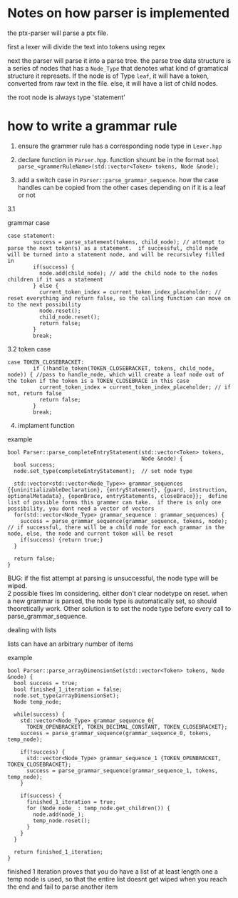 # Notes on how parser is implemented

the ptx-parser will parse a ptx file.

first a lexer will divide the text into tokens using regex

next the parser will parse it into a parse tree.  the parse tree data structure is a series of nodes that has a `Node_Type` that denotes what kind of gramatical structure it represets.  If the node is of Type `leaf`, it will have a token, converted from raw text in the file.  else, it will have a list of child nodes.

the root node is always type 'statement'

# how to write a grammar rule

1. ensure the grammer rule has a corresponding node type in `Lexer.hpp`

2. declare function in `Parser.hpp`.  function shount be in the format `bool parse_<grammerRuleName>(std::vector<Token> tokens, Node &node);`

3. add a switch case in `Parser::parse_grammar_sequence`.  how the case handles can be copied from the other cases depending on if it is a leaf or not

3.1 

grammar case

```
case statement:
        success = parse_statement(tokens, child_node); // attempt to parse the next token(s) as a statement.  if successful, child node will be turned into a statement node, and will be recursivley filled in
        if(success) {
          node.add(child_node); // add the child node to the nodes children if it was a statement
        } else {
          current_token_index = current_token_index_placeholder; // reset everything and return false, so the calling function can move on to the next possibility 
          node.reset();
          child_node.reset();
          return false;
        }
        break;
```

3.2 token case

```
case TOKEN_CLOSEBRACKET:
        if (!handle_token(TOKEN_CLOSEBRACKET, tokens, child_node, node)) { //pass to handle_node, which will create a leaf node out of the token if the token is a TOKEN_CLOSEBRACE in this case
          current_token_index = current_token_index_placeholder; // if not, return false
          return false;
        }
        break;

```

4. implament function

example

```
bool Parser::parse_completeEntryStatement(std::vector<Token> tokens,
                                          Node &node) {
  bool success;
  node.set_type(completeEntryStatement);  // set node type

  std::vector<std::vector<Node_Type>> grammar_sequences {{uninitializableDeclaration}, {entryStatement}, {guard, instruction, optionalMetadata}, {openBrace, entryStatements, closeBrace}};  define list of possible forms this grammer can take.  if there is only one possibility, you dont need a vector of vectors
  for(std::vector<Node_Type> grammar_sequence : grammar_sequences) {
    success = parse_grammar_sequence(grammar_sequence, tokens, node); // if successful, there will be a child node for each grammar in the node, else, the node and current token will be reset
    if(success) {return true;}
  }

  return false;
}
```

BUG: if the fist attempt at parsing is unsuccessful, the node type will be wiped.  
2 possible fixes Im considering.  either don't clear nodetype on reset.  when a new grammar is parsed, the node type is automatically set, so should theoretically work.  Other solution is to set the node type before every call to parse_grammar_sequence.

dealing with lists

lists can have an arbitrary number of items

example

```
bool Parser::parse_arrayDimensionSet(std::vector<Token> tokens, Node &node) {
  bool success = true;
  bool finished_1_iteration = false;
  node.set_type(arrayDimensionSet);
  Node temp_node;

  while(success) {
    std::vector<Node_Type> grammar_sequence_0{
      TOKEN_OPENBRACKET, TOKEN_DECIMAL_CONSTANT, TOKEN_CLOSEBRACKET};
    success = parse_grammar_sequence(grammar_sequence_0, tokens, temp_node);

    if(!success) {
      std::vector<Node_Type> grammar_sequence_1 {TOKEN_OPENBRACKET, TOKEN_CLOSEBRACKET};
      success = parse_grammar_sequence(grammar_sequence_1, tokens, temp_node);
    }

    if(success) {
      finished_1_iteration = true;
      for (Node node_ : temp_node.get_children()) {
        node.add(node_);
        temp_node.reset();
      }
    }
  }

  return finished_1_iteration;
}
```

finished 1 iteration proves that you do have a list of at least length one
a temp node is used, so that the entire list doesnt get wiped when you reach the end and fail to parse another item